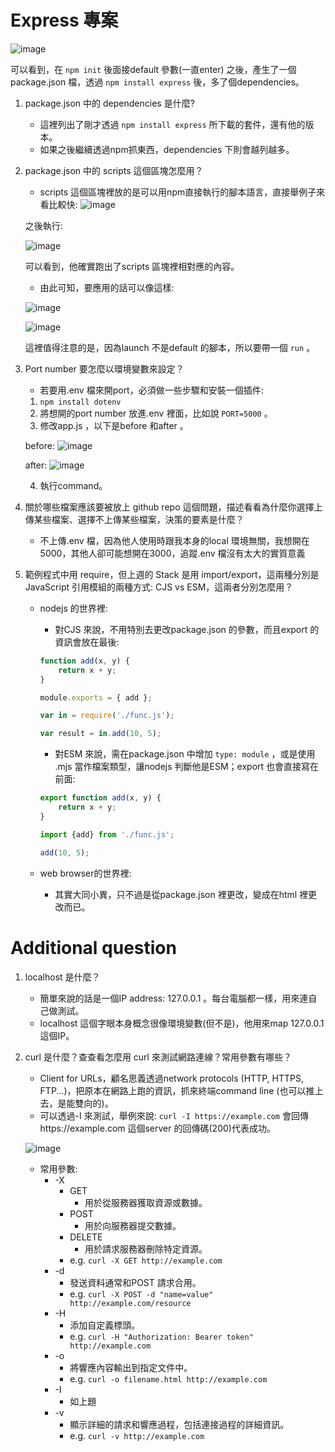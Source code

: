 # Express 專案

![image](https://github.com/bscny/git-practice/blob/main/assets/images/week_03/HW3-1.png)

可以看到，在 `npm init` 後面接default 參數(一直enter) 之後，產生了一個package.json 檔，透過 `npm install express` 後，多了個dependencies。

1. package.json 中的 dependencies 是什麼?
    - 這裡列出了剛才透過 `npm install express` 所下載的套件，還有他的版本。
    - 如果之後繼續透過npm抓東西，dependencies 下則會越列越多。

2. package.json 中的 scripts 這個區塊怎麼用？
    - scripts 這個區塊裡放的是可以用npm直接執行的腳本語言，直接舉例子來看比較快:
    ![image](https://github.com/bscny/git-practice/blob/main/assets/images/week_03/HW3-2.png)
    
    之後執行:

    ![image](https://github.com/bscny/git-practice/blob/main/assets/images/week_03/HW3-3.png)
    
    可以看到，他確實跑出了scripts 區塊裡相對應的內容。
    - 由此可知，要應用的話可以像這樣:


    ![image](https://github.com/bscny/git-practice/blob/main/assets/images/week_03/HW3-4.png)

    ![image](https://github.com/bscny/git-practice/blob/main/assets/images/week_03/HW3-5.png)

    這裡值得注意的是，因為launch 不是default 的腳本，所以要帶一個 `run` 。

3. Port number 要怎麼以環境變數來設定？
    - 若要用.env 檔來開port，必須做一些步驟和安裝一個插件:

    1. `npm install dotenv` 
    2. 將想開的port number 放進.env 裡面，比如說 `PORT=5000` 。
    3. 修改app.js ，以下是before 和after 。

    before:
    ![image](https://github.com/bscny/git-practice/blob/main/assets/images/week_03/HW3-6.png)

    after:
    ![image](https://github.com/bscny/git-practice/blob/main/assets/images/week_03/HW3-7.png)

    4. 執行command。

4. 關於哪些檔案應該要被放上 github repo 這個問題，描述看看為什麼你選擇上傳某些檔案、選擇不上傳某些檔案，決策的要素是什麼？
    - 不上傳.env 檔，因為他人使用時跟我本身的local 環境無關，我想開在5000，其他人卻可能想開在3000，追蹤.env 檔沒有太大的實質意義

5. 範例程式中用 require，但上週的 Stack 是用 import/export，這兩種分別是 JavaScript 引用模組的兩種方式: CJS vs ESM，這兩者分別怎麼用？
    - nodejs 的世界裡:
        - 對CJS 來說，不用特別去更改package.json 的參數，而且export 的資訊會放在最後:
        ```js
        function add(x, y) {
            return x + y;
        }

        module.exports = { add };
        ```
        
        ```js
        var in = require('./func.js');

        var result = in.add(10, 5);
        ```

        - 對ESM 來說，需在package.json 中增加 `type: module` ，或是使用 .mjs 當作檔案類型，讓nodejs 判斷他是ESM；export 也會直接寫在前面:
        ```js
        export function add(x, y) {
            return x + y;
        }
        ```

        ```js
        import {add} from './func.js';

        add(10, 5);
        ```

    - web browser的世界裡:
        - 其實大同小異，只不過是從package.json 裡更改，變成在html 裡更改而已。


# Additional question


1. localhost 是什麼？
    - 簡單來說的話是一個IP address: 127.0.0.1 。每台電腦都一樣，用來連自己做測試。
    - localhost 這個字眼本身概念很像環境變數(但不是)，他用來map 127.0.0.1 這個IP。

2. curl 是什麼？查查看怎麼用 curl 來測試網路連線？常用參數有哪些？
    - Client for URLs，顧名思義透過network protocols (HTTP, HTTPS, FTP...)，把原本在網路上跑的資訊，抓來終端command line (也可以推上去，是能雙向的)。
    - 可以透過-I 來測試，舉例來說: `curl -I https://example.com` 會回傳https://example.com 這個server 的回傳碼(200)代表成功。

    ![image](https://github.com/bscny/git-practice/blob/main/assets/images/week_03/HW3-7.png)

    - 常用參數:
        - -X
            - GET
                - 用於從服務器獲取資源或數據。
            - POST
                - 用於向服務器提交數據。
            - DELETE
                - 用於請求服務器刪除特定資源。
            - e.g.  `curl -X GET http://example.com`
        - -d
            - 發送資料通常和POST 請求合用。
            - e.g.  `curl -X POST -d "name=value" http://example.com/resource`
        - -H
            - 添加自定義標頭。
            - e.g.  `curl -H "Authorization: Bearer token" http://example.com`
        - -o
            - 將響應內容輸出到指定文件中。
            - e.g.  `curl -o filename.html http://example.com`
        - -I
            - 如上題
        - -v
            - 顯示詳細的請求和響應過程，包括連接過程的詳細資訊。
            - e.g.  `curl -v http://example.com`

